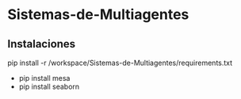 # Sistemas-de-Multiagentes

## Instalaciones
pip install -r /workspace/Sistemas-de-Multiagentes/requirements.txt
- pip install mesa
- pip install seaborn
